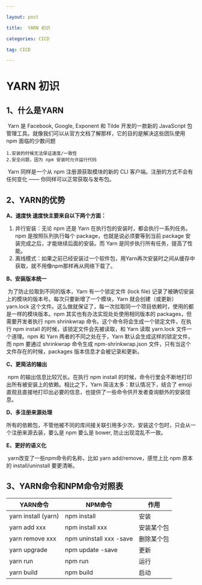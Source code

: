 ```yaml
---

layout: post

title:  YARN 初识

categories: CICD

tag: CICD

---
```

# YARN 初识

## 1、什么是YARN

​		Yarn 是 Facebook, Google, Exponent 和 Tilde 开发的一款新的 JavaScript 包管理工具。就像我们可以从官方文档了解那样，它的目的是解决这些团队使用 npm 面临的少数问题

```
1.安装的时候无法保证速度/一致性
2.安全问题，因为 npm 安装时允许运行代码
```

​       Yarn 同样是一个从 npm 注册源获取模块的新的 CLI 客户端。注册的方式不会有任何变化 —— 你同样可以正常获取与发布包。

## 2、YARN的优势

**A、速度快 速度快主要来自以下两个方面：**

1. 并行安装：无论 npm 还是 Yarn 在执行包的安装时，都会执行一系列任务。npm 是按照队列执行每个 package，也就是说必须要等到当前 package 安装完成之后，才能继续后面的安装。而 Yarn 是同步执行所有任务，提高了性能。
2. 离线模式：如果之前已经安装过一个软件包，用Yarn再次安装时之间从缓存中获取，就不用像npm那样再从网络下载了。

**B、安装版本统一**

​		为了防止拉取到不同的版本，Yarn 有一个锁定文件 (lock file) 记录了被确切安装上的模块的版本号。每次只要新增了一个模块，Yarn 就会创建（或更新）yarn.lock 这个文件。这么做就保证了，每一次拉取同一个项目依赖时，使用的都是一样的模块版本。npm 其实也有办法实现处处使用相同版本的 packages，但需要开发者执行 npm shrinkwrap 命令。这个命令将会生成一个锁定文件，在执行 npm install 的时候，该锁定文件会先被读取，和 Yarn 读取 yarn.lock 文件一个道理。npm 和 Yarn 两者的不同之处在于，Yarn 默认会生成这样的锁定文件，而 npm 要通过 shrinkwrap 命令生成 npm-shrinkwrap.json 文件，只有当这个文件存在的时候，packages 版本信息才会被记录和更新。

**C、更简洁的输出**

​	npm 的输出信息比较冗长。在执行 npm install <package> 的时候，命令行里会不断地打印出所有被安装上的依赖。相比之下，Yarn 简洁太多：默认情况下，结合了 emoji直观且直接地打印出必要的信息，也提供了一些命令供开发者查询额外的安装信息。

**D、多注册来源处理**

​	所有的依赖包，不管他被不同的库间接关联引用多少次，安装这个包时，只会从一个注册来源去装，要么是 npm 要么是 bower, 防止出现混乱不一致。

 **E、更好的语义化**

​	yarn改变了一些npm命令的名称，比如 yarn add/remove，感觉上比 npm 原本的 install/uninstall 要更清晰。

## 3、YARN命令和NPM命令对照表

| YARN命令            | NPM命令                 | 作用       |
| ------------------- | ----------------------- | ---------- |
| yarn install (yarn) | npm install             | 安装       |
| yarn add xxx        | npm install xxx         | 安装某个包 |
| yarn remove xxx     | npm uninstall xxx -save | 删除某个包 |
| yarn upgrade        | npm update   -save      | 更新       |
| yarn run            | npm run                 | 运行       |
| yarn build          | npm build               | 启动       |

